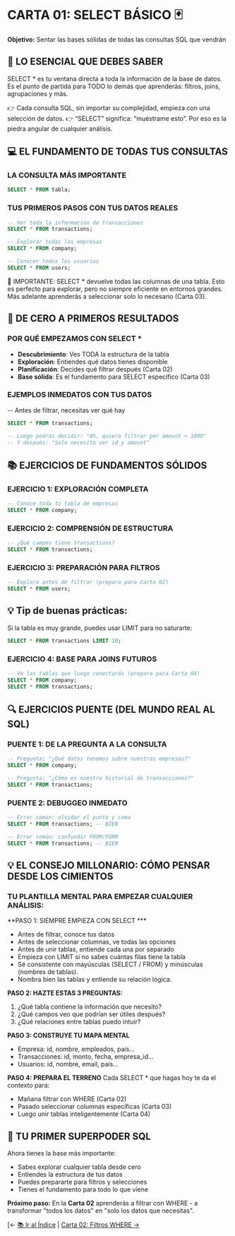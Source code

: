 # CARTA 01: SELECT BÁSICO 🃏
**Objetivo:** Sentar las bases sólidas de todas las consultas SQL que vendrán

## 🎯 LO ESENCIAL QUE DEBES SABER
SELECT * es tu ventana directa a toda la información de la base de datos.
Es el punto de partida para TODO lo demás que aprenderás: filtros, joins, agrupaciones y más.

👉 Cada consulta SQL, sin importar su complejidad, empieza con una selección de datos.
👉 “SELECT” significa: “muéstrame esto”. Por eso es la piedra angular de cualquier análisis.

## 💻 EL FUNDAMENTO DE TODAS TUS CONSULTAS

### LA CONSULTA MÁS IMPORTANTE
```sql
SELECT * FROM tabla;
```
### TUS PRIMEROS PASOS CON TUS DATOS REALES
```sql
-- Ver toda la información de transacciones
SELECT * FROM transactions;

-- Explorar todas las empresas
SELECT * FROM company;

-- Conocer todos los usuarios
SELECT * FROM users;
```
📌 IMPORTANTE: SELECT * devuelve todas las columnas de una tabla.
Esto es perfecto para explorar, pero no siempre eficiente en entornos grandes.
Más adelante aprenderás a seleccionar solo lo necesario (Carta 03).

## 🚀 DE CERO A PRIMEROS RESULTADOS

### POR QUÉ EMPEZAMOS CON SELECT *
- **Descubrimiento**: Ves TODA la estructura de la tabla
- **Exploración**: Entiendes qué datos tienes disponible
- **Planificación**: Decides qué filtrar después (Carta 02)
- **Base sólida**: Es el fundamento para SELECT específico (Carta 03)

### EJEMPLOS INMEDATOS CON TUS DATOS
-- Antes de filtrar, necesitas ver qué hay
```sql
SELECT * FROM transactions;

-- Luego podrás decidir: "Ah, quiero filtrar por amount > 1000"
-- Y después: "Solo necesito ver id y amount"
```
## 📚 EJERCICIOS DE FUNDAMENTOS SÓLIDOS

### EJERCICIO 1: EXPLORACIÓN COMPLETA
```sql
-- Conoce toda tu tabla de empresas
SELECT * FROM company;
```
### EJERCICIO 2: COMPRENSIÓN DE ESTRUCTURA
```sql
-- ¿Qué campos tiene transactions?
SELECT * FROM transactions;
```
### EJERCICIO 3: PREPARACIÓN PARA FILTROS
```sql
-- Explora antes de filtrar (prepara para Carta 02)
SELECT * FROM users;
```
## 💡 Tip de buenas prácticas:
Si la tabla es muy grande, puedes usar LIMIT para no saturarte:
```sql
SELECT * FROM transactions LIMIT 10;
```

### EJERCICIO 4: BASE PARA JOINS FUTUROS
```sql
-- Ve las tablas que luego conectarás (prepara para Carta 04)
SELECT * FROM company;
SELECT * FROM transactions;
```
## 🔍 EJERCICIOS PUENTE (DEL MUNDO REAL AL SQL)

### PUENTE 1: DE LA PREGUNTA A LA CONSULTA
```sql
-- Pregunta: "¿Qué datos tenemos sobre nuestras empresas?"
SELECT * FROM company;

-- Pregunta: "¿Cómo es nuestro historial de transacciones?"
SELECT * FROM transactions;
```
### PUENTE 2: DEBUGGEO INMEDATO
```sql
-- Error común: olvidar el punto y coma
SELECT * FROM transactions; -- BIEN

-- Error común: confundir FROM/FORM
SELECT * FROM transactions; -- BIEN
```
## 💡 EL CONSEJO MILLONARIO: CÓMO PENSAR DESDE LOS CIMIENTOS

### TU PLANTILLA MENTAL PARA EMPEZAR CUALQUIER ANÁLISIS:

**PASO 1: SIEMPRE EMPIEZA CON SELECT ***
- Antes de filtrar, conoce tus datos
- Antes de seleccionar columnas, ve todas las opciones
- Antes de unir tablas, entiende cada una por separado
- Empieza con LIMIT si no sabes cuántas filas tiene la tabla
- Sé consistente con mayúsculas (SELECT / FROM) y minúsculas (nombres de tablas).
- Nombra bien las tablas y entiende su relación lógica.

**PASO 2: HAZTE ESTAS 3 PREGUNTAS:**
1. ¿Qué tabla contiene la información que necesito?
2. ¿Qué campos veo que podrían ser útiles después?
3. ¿Qué relaciones entre tablas puedo intuir?

**PASO 3: CONSTRUYE TU MAPA MENTAL**
- Empresa: id, nombre, empleados, país...
- Transacciones: id, monto, fecha, empresa_id...
- Usuarios: id, nombre, email, país...

**PASO 4: PREPARA EL TERRENO**
Cada SELECT * que hagas hoy te da el contexto para:
- Mañana filtrar con WHERE (Carta 02)
- Pasado seleccionar columnas específicas (Carta 03)
- Luego unir tablas inteligentemente (Carta 04)

## 🎯 TU PRIMER SUPERPODER SQL
Ahora tienes la base más importante:
- Sabes explorar cualquier tabla desde cero
- Entiendes la estructura de tus datos
- Puedes prepararte para filtros y selecciones
- Tienes el fundamento para todo lo que viene

**Próximo paso:** En la **Carta 02** aprenderás a filtrar con WHERE - a transformar "todos los datos" en "solo los datos que necesitas".

[← [📚 Ir al Índice](INDICE_PRINCIPAL.md) | [Carta 02: Filtros WHERE →](carta_02_filtros_where.md)
